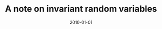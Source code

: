 ---
# Documentation: https://wowchemy.com/docs/managing-content/

title: A note on invariant random variables
subtitle: ''
summary: ''
authors:
- Jacek Cichoń
- Marek Klonowski
tags: []
categories: []
date: '2010-01-01'
lastmod: 2022-10-07T05:13:31Z
featured: false
draft: false

# Featured image
# To use, add an image named `featured.jpg/png` to your page's folder.
# Focal points: Smart, Center, TopLeft, Top, TopRight, Left, Right, BottomLeft, Bottom, BottomRight.
image:
  caption: ''
  focal_point: ''
  preview_only: false

# Projects (optional).
#   Associate this post with one or more of your projects.
#   Simply enter your project's folder or file name without extension.
#   E.g. `projects = ["internal-project"]` references `content/project/deep-learning/index.md`.
#   Otherwise, set `projects = []`.
projects: []
publishDate: '2022-10-07T05:13:29.927735Z'
publication_types:
- '2'
abstract: ''
publication: '*Discrete Mathematics and Theoretical Computer Science*'
links:
- name: URL
  url: https://dmtcs.episciences.org/2786
---